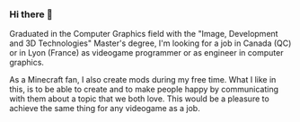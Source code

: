 ### Hi there 👋

Graduated in the Computer Graphics field with the "Image, Development and 3D Technologies" Master's degree, I'm looking for a job in Canada (QC) or in Lyon (France) as videogame programmer or as engineer in computer graphics.

As a Minecraft fan, I also create mods during my free time. What I like in this, is to be able to create and to make people happy by communicating with them about a topic that we both love. This would be a pleasure to achieve the same thing for any videogame as a job.

<!--
**charlyb01/charlyb01** is a ✨ _special_ ✨ repository because its `README.md` (this file) appears on your GitHub profile.

Here are some ideas to get you started:

- 🔭 I’m currently working on ...
- 🌱 I’m currently learning ...
- 👯 I’m looking to collaborate on ...
- 🤔 I’m looking for help with ...
- 💬 Ask me about ...
- 📫 How to reach me: ...
- 😄 Pronouns: ...
- ⚡ Fun fact: ...
-->
